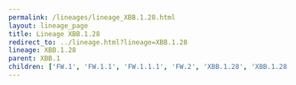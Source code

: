 ```yaml
---
permalink: /lineages/lineage_XBB.1.28.html
layout: lineage_page
title: Lineage XBB.1.28
redirect_to: ../lineage.html?lineage=XBB.1.28
lineage: XBB.1.28
parent: XBB.1
children: ['FW.1', 'FW.1.1', 'FW.1.1.1', 'FW.2', 'XBB.1.28', 'XBB.1.28.1']
---
```

